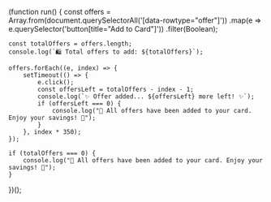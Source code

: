 (function run() {
    const offers = Array.from(document.querySelectorAll('[data-rowtype="offer"]'))
        .map(e => e.querySelector('button[title="Add to Card"]'))
        .filter(Boolean);

    const totalOffers = offers.length;
    console.log(`🛍️ Total offers to add: ${totalOffers}`);

    offers.forEach((e, index) => {
        setTimeout(() => {
            e.click();
            const offersLeft = totalOffers - index - 1;
            console.log(`✨ Offer added... ${offersLeft} more left! ✨`);
            if (offersLeft === 0) {
                console.log("🎉 All offers have been added to your card. Enjoy your savings! 🎉");
            }
        }, index * 350);
    });

    if (totalOffers === 0) {
        console.log("🎉 All offers have been added to your card. Enjoy your savings! 🎉");
    }
})();
